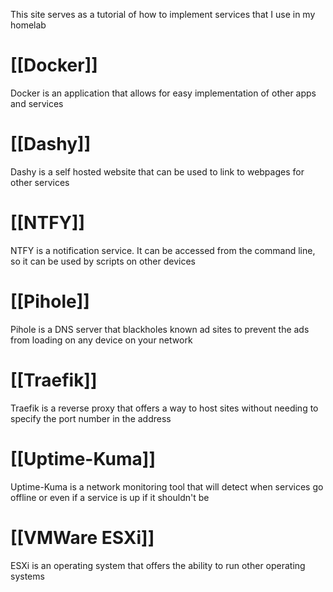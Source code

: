This site serves as a tutorial of how to implement services that I use in my homelab

[[Docker]]
==
Docker is an application that allows for easy implementation of other apps and services 


[[Dashy]]
==
Dashy is a self hosted website that can be used to link to webpages for other services

[[NTFY]]
==
NTFY is a notification service.  It can be accessed from the command line, so it can be used by scripts on other devices


[[Pihole]]
==
Pihole is a DNS server that blackholes known ad sites to prevent the ads from loading on any device on your network

[[Traefik]]
==
Traefik is a reverse proxy that offers a way to host sites without needing to specify the port number in the address

[[Uptime-Kuma]]
==
Uptime-Kuma is a network monitoring tool that will detect when services go offline or even if a service is up if it shouldn't be

[[VMWare ESXi]]
==
ESXi is an operating system that offers the ability to run other operating systems